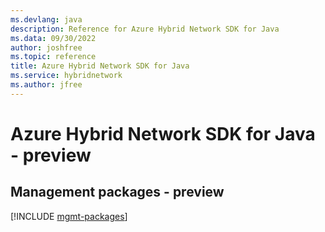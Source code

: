```yaml
---
ms.devlang: java
description: Reference for Azure Hybrid Network SDK for Java
ms.data: 09/30/2022
author: joshfree
ms.topic: reference
title: Azure Hybrid Network SDK for Java
ms.service: hybridnetwork
ms.author: jfree
---
```

# Azure Hybrid Network SDK for Java - preview

## Management packages - preview
[!INCLUDE [mgmt-packages](hybrid-network-mgmt-index.md)]